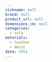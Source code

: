 ```yaml
---
nickname: null
brand: null
product_url: null
dimensions_cm: null
categories:
  - sofa
materials:
  - leather
  - metal
date: 1951
---
```



